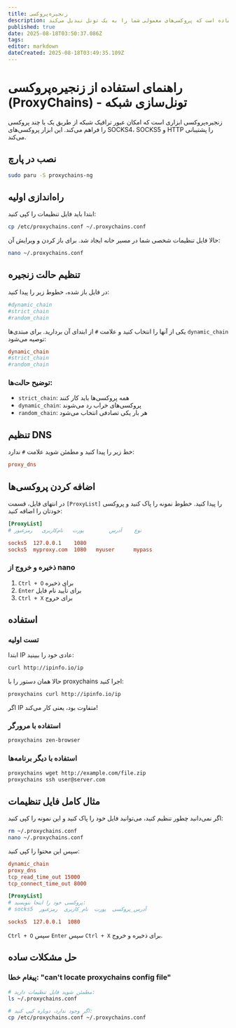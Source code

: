 ```yaml
---
title: زنجیره‌پروکسی
description: ابزاری ساده است که پروکسی‌های معمولی شما را به یک تونل تبدیل می‌کند
published: true
date: 2025-08-18T03:50:37.086Z
tags: 
editor: markdown
dateCreated: 2025-08-18T03:49:35.109Z
---
```


# راهنمای استفاده از زنجیره‌پروکسی (ProxyChains) - تونل‌سازی شبکه

زنجیره‌پروکسی ابزاری است که امکان عبور ترافیک شبکه از طریق یک یا چند پروکسی را فراهم می‌کند. این ابزار پروکسی‌های SOCKS4، SOCKS5 و HTTP را پشتیبانی می‌کند.

## نصب در پارچ

```bash
sudo paru -S proxychains-ng
```

## راه‌اندازی اولیه

ابتدا باید فایل تنظیمات را کپی کنید:

```bash
cp /etc/proxychains.conf ~/.proxychains.conf
```

حالا فایل تنظیمات شخصی شما در مسیر خانه ایجاد شد. برای باز کردن و ویرایش آن:

```bash
nano ~/.proxychains.conf
```

## تنظیم حالت زنجیره

در فایل باز شده، خطوط زیر را پیدا کنید:

```conf
#dynamic_chain
#strict_chain
#random_chain
```

یکی از آنها را انتخاب کنید و علامت `#` از ابتدای آن بردارید. برای مبتدی‌ها `dynamic_chain` توصیه می‌شود:

```conf
dynamic_chain
#strict_chain
#random_chain
```

### توضیح حالت‌ها:

- `strict_chain`: همه پروکسی‌ها باید کار کنند
- `dynamic_chain`: پروکسی‌های خراب رد می‌شوند  
- `random_chain`: هر بار یکی تصادفی انتخاب می‌شود

## تنظیم DNS

خط زیر را پیدا کنید و مطمئن شوید علامت `#` ندارد:

```conf
proxy_dns
```

## اضافه کردن پروکسی‌ها

در انتهای فایل، قسمت `[ProxyList]` را پیدا کنید. خطوط نمونه را پاک کنید و پروکسی خودتان را اضافه کنید:

```conf
[ProxyList]
# نوع    آدرس        پورت   نام‌کاربری   رمزعبور

socks5  127.0.0.1    1080
socks5  myproxy.com  1080   myuser      mypass
```

### ذخیره و خروج از nano

1. `Ctrl + O` برای ذخیره
2. `Enter` برای تأیید نام فایل
3. `Ctrl + X` برای خروج

## استفاده

### تست اولیه

ابتدا IP عادی خود را ببینید:

```bash
curl http://ipinfo.io/ip
```

حالا همان دستور را با proxychains اجرا کنید:

```bash
proxychains curl http://ipinfo.io/ip
```

اگر IP متفاوت بود، یعنی کار می‌کند!

### استفاده با مرورگر

```bash
proxychains zen-browser
```

### استفاده با دیگر برنامه‌ها

```bash
proxychains wget http://example.com/file.zip
proxychains ssh user@server.com
```

## مثال کامل فایل تنظیمات

اگر نمی‌دانید چطور تنظیم کنید، می‌توانید فایل خود را پاک کنید و این نمونه را کپی کنید:

```bash
rm ~/.proxychains.conf
nano ~/.proxychains.conf
```

سپس این محتوا را کپی کنید:

```conf
dynamic_chain
proxy_dns
tcp_read_time_out 15000
tcp_connect_time_out 8000

[ProxyList]
# پروکسی خود را اینجا بنویسید:
# socks5  آدرس_پروکسی  پورت  نام_کاربری  رمزعبور

socks5  127.0.0.1  1080
```

`Ctrl + O` سپس `Enter` سپس `Ctrl + X` برای ذخیره و خروج.

## حل مشکلات ساده

### پیغام خطا: "can't locate proxychains config file"

```bash
# مطمئن شوید فایل تنظیمات دارید:
ls ~/.proxychains.conf

# اگر وجود ندارد، دوباره کپی کنید:
cp /etc/proxychains.conf ~/.proxychains.conf
```

